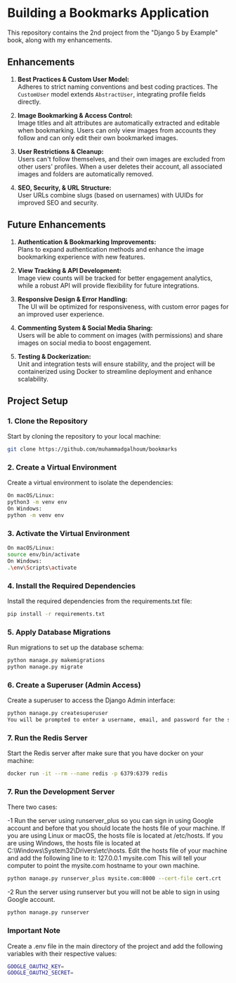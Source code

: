# Building a Bookmarks Application

This repository contains the 2nd project from the "Django 5 by Example" book, along with my enhancements.

## Enhancements

1. **Best Practices & Custom User Model:**  
   Adheres to strict naming conventions and best coding practices. The `CustomUser` model extends `AbstractUser`, integrating profile fields directly.

2. **Image Bookmarking & Access Control:**  
   Image titles and alt attributes are automatically extracted and editable when bookmarking. Users can only view images from accounts they follow and can only edit their own bookmarked images.

3. **User Restrictions & Cleanup:**  
   Users can't follow themselves, and their own images are excluded from other users' profiles. When a user deletes their account, all associated images and folders are automatically removed.

4. **SEO, Security, & URL Structure:**  
   User URLs combine slugs (based on usernames) with UUIDs for improved SEO and security.

## Future Enhancements

1. **Authentication & Bookmarking Improvements:**  
   Plans to expand authentication methods and enhance the image bookmarking experience with new features.

2. **View Tracking & API Development:**  
   Image view counts will be tracked for better engagement analytics, while a robust API will provide flexibility for future integrations.

3. **Responsive Design & Error Handling:**  
   The UI will be optimized for responsiveness, with custom error pages for an improved user experience.

4. **Commenting System & Social Media Sharing:**  
   Users will be able to comment on images (with permissions) and share images on social media to boost engagement.

5. **Testing & Dockerization:**  
   Unit and integration tests will ensure stability, and the project will be containerized using Docker to streamline deployment and enhance scalability.

## Project Setup

### 1. Clone the Repository

Start by cloning the repository to your local machine:

```bash
git clone https://github.com/muhammadgalhoum/bookmarks
```

### 2. Create a Virtual Environment

Create a virtual environment to isolate the dependencies:

```bash
On macOS/Linux:
python3 -m venv env
On Windows:
python -m venv env
```

### 3. Activate the Virtual Environment

```bash
On macOS/Linux:
source env/bin/activate
On Windows:
.\env\Scripts\activate
```

### 4. Install the Required Dependencies

Install the required dependencies from the requirements.txt file:

```bash
pip install -r requirements.txt
```

### 5. Apply Database Migrations

Run migrations to set up the database schema:

```bash
python manage.py makemigrations
python manage.py migrate
```

### 6. Create a Superuser (Admin Access)

Create a superuser to access the Django Admin interface:

```bash
python manage.py createsuperuser
You will be prompted to enter a username, email, and password for the superuser account.
```

### 7. Run the Redis Server

Start the Redis server after make sure that you have docker on your machine:

```bash
docker run -it --rm --name redis -p 6379:6379 redis
```

### 7. Run the Development Server

There two cases:

-1 Run the server using runserver_plus so you can sign in using Google account and before that you should locate the hosts file of your machine. If you are using Linux or macOS, the hosts file is located at /etc/hosts. If you are using Windows, the hosts file is located at C:\Windows\System32\Drivers\etc\hosts.
Edit the hosts file of your machine and add the following line to it:
127.0.0.1 mysite.com
This will tell your computer to point the mysite.com hostname to your own machine.

```bash
python manage.py runserver_plus mysite.com:8000 --cert-file cert.crt
```

-2 Run the server using runserver but you will not be able to sign in using Google account.

```bash
python manage.py runserver
```

### Important Note

Create a .env file in the main directory of the project and add the following variables with their respective values:

```bash
GOOGLE_OAUTH2_KEY=
GOOGLE_OAUTH2_SECRET=
```
